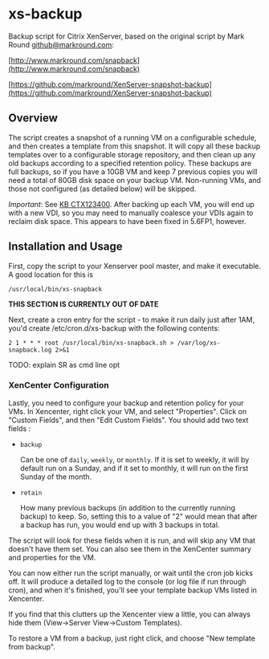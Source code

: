 <!---
Test changes using: http://daringfireball.net/projects/markdown/dingus
-->

# xs-backup

Backup script for Citrix XenServer, based on the original script by Mark
Round <github@markround.com>:

[http://www.markround.com/snapback](http://www.markround.com/snapback)

[https://github.com/markround/XenServer-snapshot-backup](https://github.com/markround/XenServer-snapshot-backup)

## Overview

The script creates a snapshot of a running VM on a configurable schedule, and
then creates a template from this snapshot. It will copy all these backup
templates over to a configurable storage repository, and then clean up any old
backups according to a specified retention policy. These backups are full
backups, so if you have a 10GB VM and keep 7 previous copies you will need a
total of 80GB disk space on your backup VM. Non-running VMs, and those not
configured (as detailed below) will be skipped.

*Important*: See [KB CTX123400](http://support.citrix.com/article/CTX123400).
After backing up each VM, you will end up with a new VDI, so you may need to
manually coalesce your VDIs again to reclaim disk space. This appears to have
been fixed in 5.6FP1, however.

## Installation and Usage

First, copy the script to your Xenserver pool master, and make it executable. A
good location for this is

    /usr/local/bin/xs-snapback

**THIS SECTION IS CURRENTLY OUT OF DATE**

Next, create a cron entry for the script - to make it run daily just after 1AM,
you'd create /etc/cron.d/xs-backup with the following contents:

    2 1 * * * root /usr/local/bin/xs-snapback.sh > /var/log/xs-snapback.log 2>&1

TODO: explain SR as cmd line opt

### XenCenter Configuration

Lastly, you need to configure your backup and retention policy for your VMs. In
Xencenter, right click your VM, and select "Properties". Click on "Custom
Fields", and then "Edit Custom Fields". You should add two text fields :

* `backup`

   Can be one of `daily`, `weekly`, or `monthly`. If it is set to
weekly, it will by default run on a Sunday, and if it set to monthly, it
will run on the first Sunday of the month.

* `retain`

   How many previous backups (in addition to the currently running
backup) to keep. So, setting this to a value of "2" would mean that after
a backup has run, you would end up with 3 backups in total.

The script will look for these fields when it is run, and will skip any VM
that doesn't have them set. You can also see them in the XenCenter summary
and properties for the VM.

You can now either run the script manually, or wait until the cron job
kicks off. It will produce a detailed log to the console (or log file if
run through cron), and when it's finished, you'll see your template backup
VMs listed in Xencenter.

If you find that this clutters up the Xencenter view a little, you can always
hide them (View->Server View->Custom Templates).

To restore a VM from a backup, just right click, and choose "New template
from backup".
